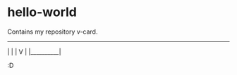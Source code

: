 # hello-world

Contains my repository v-card.
 __________
|          |
|    V     |
|__________|

:D
